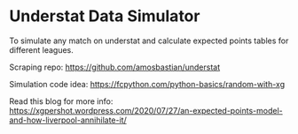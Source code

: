 # Understat Data Simulator


To simulate any match on understat and calculate expected points tables for different leagues.

Scraping repo: https://github.com/amosbastian/understat

Simulation code idea: https://fcpython.com/python-basics/random-with-xg

Read this blog for more info: https://xgpershot.wordpress.com/2020/07/27/an-expected-points-model-and-how-liverpool-annihilate-it/